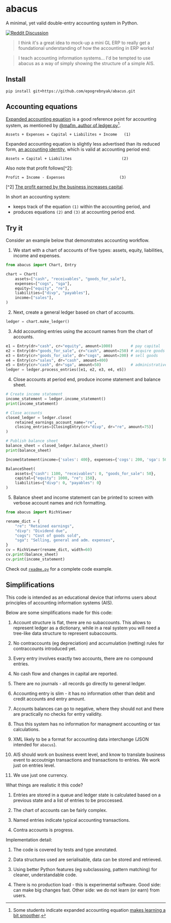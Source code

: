 # abacus

A minimal, yet valid double-entry accounting system in Python.

[![Reddit Discussion](https://img.shields.io/badge/Reddit-%23FF4500.svg?style=for-the-badge&logo=Reddit&logoColor=white)](https://www.reddit.com/r/Accounting/comments/136rrit/wrote_an_accounting_demo_in_python/)

> I think it's a great idea to mock-up a mini GL ERP to really get a foundational understanding of how the accounting in ERP works!

> I teach accounting information systems... I'd be tempted to use abacus as a way of simply showing the structure of a simple AIS.

## Install

```
pip install git+https://github.com/epogrebnyak/abacus.git
```

## Accounting equations

[Expanded accounting equation][eq] is a good reference point for accounting system,
as mentioned by [@mafm, author of ledger.py](https://github.com/mafm/ledger.py/blob/master/doc/Ledger.md#debits-and-credits-etc)[^1].

[^1]: Some students indicate expanded accounting equation [makes learning a bit smoother](https://www.reddit.com/r/Accounting/comments/137e3lz/i_plan_on_pursuing_a_bachelors_in_accounting_soon/jitcu6g/?context=3).

```
Assets + Expenses = Capital + Liabilites + Income   (1)
```

Expanded accounting equation is slightly less advertised than its reduced form, [an accounting identity](https://en.wikipedia.org/wiki/Accounting_identity), which is valid at accounting period end:

[eq]: https://www.accaglobal.com/gb/en/student/exam-support-resources/foundation-level-study-resources/fa1/technical-articles/accounting-equation.html

```
Assets = Capital + Liabilites                      (2)
```

Also note that profit follows[^2]:

```
Profit = Income - Expenses                        (3)
```

[^2] [The profit earned by the business increases capital](https://www.open.edu/openlearn/mod/oucontent/view.php?id=31735&printable=1).

In short an accounting system:

- keeps track of the equation `(1)` within the accounting period, and
- produces equations `(2)` and `(3)` at accounting period end.

## Try it

Consider an example below that demonstrates accounting workflow.

1. We start with a chart of accounts of five types: assets, equity, liabilities, income and expenses.

```python
from abacus import Chart, Entry

chart = Chart(
    assets=["cash", "receivables", "goods_for_sale"],
    expenses=["cogs", "sga"],
    equity=["equity", "re"],
    liabilities=["divp", "payables"],
    income=["sales"],
)
```

2. Next, create a general ledger based on chart of accounts.

```python
ledger = chart.make_ledger()
```

3. Add accounting entries using the account names from the chart of accounts.

```python
e1 = Entry(dr="cash", cr="equity", amount=1000)        # pay capital
e2 = Entry(dr="goods_for_sale", cr="cash", amount=250) # acquire goods
e3 = Entry(cr="goods_for_sale", dr="cogs", amount=200) # sell goods
e4 = Entry(cr="sales", dr="cash", amount=400)
e5 = Entry(cr="cash", dr="sga", amount=50)             # administrative expenses
ledger = ledger.process_entries([e1, e2, e3, e4, e5])
```

4. Close accounts at period end, produce income statement and balance sheet.

```python
# Create income statement
income_statement = ledger.income_statement()
print(income_statement)

# Close accounts
closed_ledger = ledger.close(
    retained_earnings_account_name="re",
    closing_entries=[ClosingEntry(cr="divp", dr="re", amount=75)]
)

# Publish balance sheet
balance_sheet = closed_ledger.balance_sheet()
print(balance_sheet)
```

```python
IncomeStatement(income={'sales': 400}, expenses={'cogs': 200, 'sga': 50})
```

```python
BalanceSheet(
    assets={"cash": 1100, "receivables": 0, "goods_for_sale": 50},
    capital={"equity": 1000, "re": 150},
    liabilities={"divp": 0, "payables": 0}
)
```

5. Balance sheet and income statement can be printed to screen with verbose account names and
   rich formatting.

```python
from abacus import RichViewer

rename_dict = {
    "re": "Retained earnings",
    "divp": "Dividend due",
    "cogs": "Cost of goods sold",
    "sga": "Selling, general and adm. expenses",
}
cv = RichViewer(rename_dict, width=60)
cv.print(balance_sheet)
cv.print(income_statement)
```

Check out [`readme.py`](readme.py) for a complete code example.

## Simplifications

This code is intended as an educational device that informs
users about principles of accounting information systems (AIS).

Below are some simplifications made for this code:

1. Account structure is flat, there are no subaccounts.
   This allows to represent ledger as a dictionary, while
   in a real system you will need a tree-like data structure
   to represent subaccounts.

2. No contraccounts (eg depreciation) and accumulation (netting) rules
   for contraccounts introduced yet.

3. Every entry involves exactly two accounts, there are no compound entries.

4. No cash flow and changes in capital are reported.

5. There are no journals - all records go directly to general ledger.

6. Accounting entry is slim - it has no information other than debit and credit accounts
   and entry amount.

7. Accounts balances can go to negative, where they should not and there are practically no checks for entry validity.

8. Thus this system has no information for managment accounting or tax calculations.

9. XML likely to be a format for accounting data interchange (JSON intended for `abacus`).

10. AIS should work on business event level, and know to translate business event
    to accoutnign transactions and transactions to entries. We work just on entries level.

11. We use just one currency.

What things are realistic it this code?

1. Entries are stored in a queue and ledger state is calculated
   based on a previous state and a list of entries to be proccessed.

2. The chart of accounts can be fairly complex.

3. Named entries indicate typical accounting transactions.

4. Contra accounts is progress.

Implementation detail:

1. The code is covered by tests and type annotated.

2. Data structures used are serialisable, data can be stored and retrieved.

3. Using better Python features (eg subclasssing, pattern matching) for cleaner, understandable code.

4. There is no production load - this is experimental software. Good side: can make big changes fast. Other side: we do not learn (or earn) from users.

